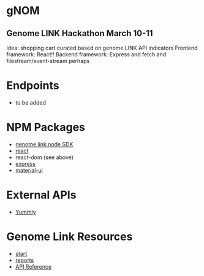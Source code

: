 # gNOM
## Genome LINK Hackathon March 10-11
Idea: shopping cart curated based on genome LINK API indicators
Frontend framework: React!!
Backend framework: Express and fetch and filestream/event-stream perhaps

Endpoints
======
- to be added

NPM Packages 
======
- [genome link node SDK](https://www.npmjs.com/package/genomelink-node)
- [react](https://github.com/facebook/react)
- react-dom (see above)
- [express](https://www.npmjs.com/package/express)
- [material-ui](http://www.material-ui.com/#/)


External APIs
=====
- [Yummly](https://developer.yummly.com/)

Genome Link Resources
=====
- [start](https://genomelink.io/developers/docs/tutorial-getting-started/)
- [reports](https://genomelink.io/developers/reference/reports/)
- [API Reference](https://genomelink.io/developers/reference/)
